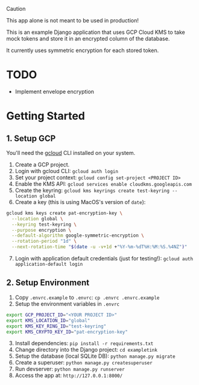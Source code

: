 > [!CAUTION]
> This app alone is not meant to be used in production!

This is an example Django application that uses GCP Cloud KMS to 
take mock tokens and store it in an encrypted column of the database.

It currently uses symmetric encryption for each stored token.

# TODO
- Implement envelope encryption

# Getting Started

## 1. Setup GCP

You'll need the [gcloud](https://cloud.google.com/sdk/docs/install#mac) CLI installed on your system.

1. Create a GCP project.
2. Login with gcloud CLI: `gcloud auth login`
3. Set your project context: `gcloud config set-project <PROJECT ID>`
4. Enable the KMS API: `gcloud services enable cloudkms.googleapis.com`
5. Create the keyring: `gcloud kms keyrings create test-keyring --location global`
6. Create a key (this is using MacOS's version of `date`):

  ```sh
  gcloud kms keys create pat-encryption-key \
    --location global \
    --keyring test-keyring \
    --purpose encryption \
    --default-algorithm google-symmetric-encryption \
    --rotation-period "1d" \
    --next-rotation-time "$(date -u -v+1d +"%Y-%m-%dT%H:%M:%S.%4NZ")"
  ```
7. Login with application default credentials (just for testing!): `gcloud auth application-default login`

## 2. Setup Environment

1. Copy `.envrc.example` to `.envrc`: `cp .envrc .envrc.example`
2. Setup the environment variables in `.envrc`

  ```sh
  export GCP_PROJECT_ID="<YOUR PROJECT ID>"
  export KMS_LOCATION_ID="global"
  export KMS_KEY_RING_ID="test-keyring"
  export KMS_CRYPTO_KEY_ID="pat-encryption-key"
  ```
3. Install dependencies: `pip install -r requirements.txt`
4. Change directory into the Django project: `cd exampletink`
5. Setup the database (local SQLite DB): `python manage.py migrate`
6. Create a superuser: `python manage.py createsuperuser`
7. Run devserver: `python manage.py runserver`
8. Access the app at: `http://127.0.0.1:8000/`
